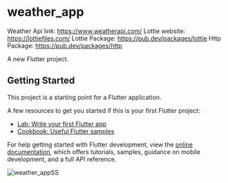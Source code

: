 # weather_app

Weather Api link: https://www.weatherapi.com/
Lottie website: https://lottiefiles.com/
Lottie Package: https://pub.dev/packages/lottie
Http Package: https://pub.dev/packages/http 




A new Flutter project.

## Getting Started

This project is a starting point for a Flutter application.

A few resources to get you started if this is your first Flutter project:

- [Lab: Write your first Flutter app](https://docs.flutter.dev/get-started/codelab)
- [Cookbook: Useful Flutter samples](https://docs.flutter.dev/cookbook)

For help getting started with Flutter development, view the
[online documentation](https://docs.flutter.dev/), which offers tutorials,
samples, guidance on mobile development, and a full API reference.

    
![weather_appSS](https://user-images.githubusercontent.com/103623651/206870219-8a71e66e-cea6-4003-a0f8-80b2b366817e.png)
